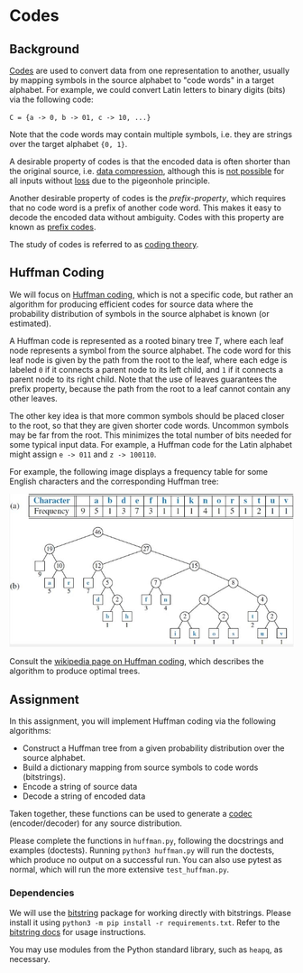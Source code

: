 # Codes

## Background

[Codes](https://en.wikipedia.org/wiki/Code) are used to convert data from one representation to 
another, usually by mapping symbols in the source alphabet to "code words" in a target alphabet. 
For example, we could convert Latin letters to binary digits (bits) via the following code:

`C = {a -> 0, b -> 01, c -> 10, ...}`

Note that the code words may contain multiple symbols, 
i.e. they are strings over the target alphabet `{0, 1}`.

A desirable property of codes is that the encoded data is often shorter than the original source, 
i.e. [data compression](https://en.wikipedia.org/wiki/Data_compression), although this is 
[not possible](https://matt.might.net/articles/why-infinite-or-guaranteed-file-compression-is-impossible/) 
for all inputs without [loss](https://en.wikipedia.org/wiki/Lossy_compression) 
due to the pigeonhole principle.

Another desirable property of codes is the *prefix-property*, 
which requires that no code word is a prefix of another code word. 
This makes it easy to decode the encoded data without ambiguity.
Codes with this property are known as [prefix codes](https://en.wikipedia.org/wiki/Prefix_code).

The study of codes is referred to as [coding theory](https://en.wikipedia.org/wiki/Coding_theory).

## Huffman Coding

We will focus on [Huffman coding](https://en.wikipedia.org/wiki/Huffman_coding), 
which is not a specific code, but rather an algorithm for producing efficient codes for source data 
where the probability distribution of symbols in the source alphabet is known (or estimated).

A Huffman code is represented as a rooted binary tree *T*, 
where each leaf node represents a symbol from the source alphabet. 
The code word for this leaf node is given by the path from the root to the leaf, 
where each edge is labeled `0` if it connects a parent node to its left child, 
and `1` if it connects a parent node to its right child.
Note that the use of leaves guarantees the prefix property, 
because the path from the root to a leaf cannot contain any other leaves.

The other key idea is that more common symbols should be placed closer to the root, 
so that they are given shorter code words. Uncommon symbols may be far from the root. 
This minimizes the total number of bits needed for some typical input data.
For example, a Huffman code for the Latin alphabet might assign `e -> 011` and `z -> 100110`. 

For example, the following image displays a frequency table for some English characters 
and the corresponding Huffman tree:

![](optimaltree.jpeg)

Consult the [wikipedia page on Huffman coding](https://en.wikipedia.org/wiki/Huffman_coding), 
which describes the algorithm to produce optimal trees.

## Assignment

In this assignment, you will implement Huffman coding via the following algorithms:
- Construct a Huffman tree from a given probability distribution over the source alphabet.
- Build a dictionary mapping from source symbols to code words (bitstrings).
- Encode a string of source data
- Decode a string of encoded data

Taken together, these functions can be used to generate a 
[codec](https://en.wikipedia.org/wiki/Codec) (encoder/decoder) for any source distribution.

Please complete the functions in `huffman.py`, following the docstrings and examples (doctests).
Running `python3 huffman.py` will run the doctests, which produce no output on a successful run.
You can also use pytest as normal, which will run the more extensive `test_huffman.py`.

### Dependencies

We will use the [bitstring](https://pypi.org/project/bitstring/) package for working directly with 
bitstrings. Please install it using `python3 -m pip install -r requirements.txt`. 
Refer to the [bitstring docs](https://bitstring.readthedocs.io/en/latest/) for usage instructions.

You may use modules from the Python standard library, such as `heapq`, as necessary.

